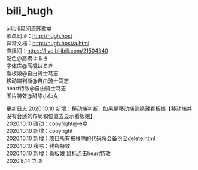 # bili_hugh
bilibili风间流苏歌单<br>
歌单网址：http://hugh.host<br>
异常文档：http://hugh.host/a.html<br>
直播间：https://live.bilibili.com/21504340<br>
配色@高橋はるき<br>
字体库@高橋はるき<br>
看板娘@自由骑士笃志<br>
移动端判断@自由骑士笃志<br>
heart特效@自由骑士笃志<br>
图片特效@甜甜小仙女<br>

更新日志
2020.10.10 新增：移动端判断，如果是移动端则隐藏看板娘【移动端并没有合适的布局和位置去显示看板娘】<br>
2020.10.10 改动：copyright@→©<br>
2020.10.10 新增：copyright<br>
2020.10.10 新增：项目所有被移除的代码将会备份至delete.html<br>
2020.10.10 移除：线条特效<br>
2020.10.10 新增：看板娘 鼠标点击heart特效 <br>
2020.8.14 立项<br>
